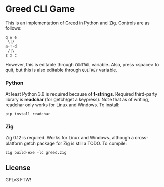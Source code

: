 # Greed CLI Game

This is an implementation of [Greed](https://www.youtube.com/watch?v=XQHq6tdxylk) in Python and Zig. Controls are as follows:

```
q w e
 \|/ 
a-+-d
 /|\ 
z x c
```
However, this is editable through `CONTROL` variable. Also, press &lt;space&gt; to quit, but this is also editable through `QUITKEY` variable.

### Python
At least Python 3.6 is required because of **f-strings**. Required third-party library is **readchar** (for getch/get a keypress). Note that as of writing, readchar only works for Linux and Windows. To install:
```console
pip install readchar
```

### Zig
Zig 0.12 is required. Works for Linux and Windows, although a cross-platform getch package for Zig is still a TODO. To compile:
```console
zig build-exe -lc greed.zig
```

## License
GPLv3 FTW!
